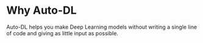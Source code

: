 # Why Auto-DL
Auto-DL helps you make Deep Learning models without writing a single line of code and giving as little input as possible.
